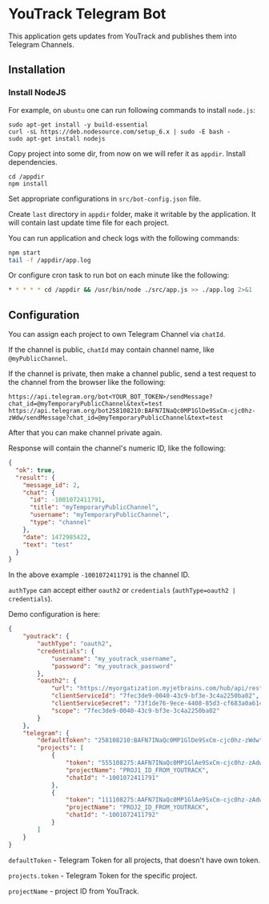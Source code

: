 # YouTrack Telegram Bot

This application gets updates from YouTrack and publishes them into Telegram Channels.

## Installation

### Install NodeJS

For example, on `ubuntu` one can run following commands to install `node.js`:
```
sudo apt-get install -y build-essential
curl -sL https://deb.nodesource.com/setup_6.x | sudo -E bash -
sudo apt-get install nodejs
```

Copy project into some dir, 
from now on we will refer it as `appdir`.
Install dependencies.

```
cd /appdir
npm install
```

Set appropriate configurations in `src/bot-config.json` file.

Create `last` directory in `appdir` folder, make it writable by the application.
It will contain last update time file for each project.

You can run application and check logs with the following commands:
```bash
npm start
tail -f /appdir/app.log
```

Or configure cron task to run bot on each minute like the following:
```bash
* * * * * cd /appdir && /usr/bin/node ./src/app.js >> ./app.log 2>&1
```

## Configuration

You can assign each project to own Telegram Channel via `chatId`.

If the channel is public, `chatId` may contain channel name, like `@myPublicChannel`.

If the channel is private, then make a channel public, send a test request to the channel from the browser like the following:
```
https://api.telegram.org/bot<YOUR_BOT_TOKEN>/sendMessage?chat_id=@myTemporaryPublicChannel&text=test
https://api.telegram.org/bot258108210:BAFN7INaQc0MP1GlDe9SxCm-cjc0hz-zWdw/sendMessage?chat_id=@myTemporaryPublicChannel&text=test
```

After that you can make channel private again.

Response will contain the channel's numeric ID, like the following:
```json
{
  "ok": true,
  "result": {
    "message_id": 2,
    "chat": {
      "id": -1001072411791,
      "title": "myTemporaryPublicChannel",
      "username": "myTemporaryPublicChannel",
      "type": "channel"
    },
    "date": 1472985422,
    "text": "test"
  }
}
```

In the above example `-1001072411791` is the channel ID.

`authType` can accept either `oauth2` or `credentials` (`authType=oauth2 | credentials`).

Demo configuration is here:
```json
{
	"youtrack": {
		"authType": "oauth2",
		"credentials": {
			"username": "my_youtrack_username",
			"password": "my_youtrack_password"
		},
		"oauth2": {
			"url": "https://myorgatization.myjetbrains.com/hub/api/rest/oauth2/token",
			"clientServiceId": "7fec3de9-0040-43c9-bf3e-3c4a2250ba02",
			"clientServiceSecret": "73f1de76-9ece-4408-85d3-cf683a0a614e",
			"scope": "7fec3de9-0040-43c9-bf3e-3c4a2250ba02"
		}
	},
	"telegram": {
		"defaultToken": "258108210:BAFN7INaQc0MP1GlDe9SxCm-cjc0hz-zWdw",
		"projects": [
			{
				"token": "555108275:AAFN7INaQc0MP1GlAe9SxCm-cjc0hz-zAdw",
				"projectName": "PROJ1_ID_FROM_YOUTRACK",
				"chatId": "-1001072411791"
			},
			{
				"token": "111108275:AAFN7INaQc0MP1GlAe9SxCm-cjc0hz-zAdw",
				"projectName": "PROJ2_ID_FROM_YOUTRACK",
				"chatId": "-1001072411792"
			}
		]
	}
}
```

`defaultToken` - Telegram Token for all projects, that doesn't have own token.

`projects.token` - Telegram Token for the specific project.

`projectName` - project ID from YouTrack.
